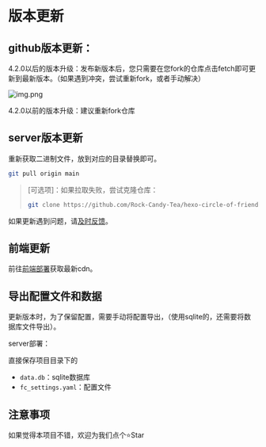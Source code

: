 # 版本更新

## github版本更新：

4.2.0以后的版本升级：发布新版本后，您只需要在您fork的仓库点击fetch即可更新到最新版本。（如果遇到冲突，尝试重新fork，或者手动解决）

![img.png](img.png)

4.2.0以前的版本升级：建议重新fork仓库

## server版本更新

重新获取二进制文件，放到对应的目录替换即可。

```bash
git pull origin main
```

> [可选项]：如果拉取失败，尝试克隆仓库：
>
> ```bash
> git clone https://github.com/Rock-Candy-Tea/hexo-circle-of-friends
> ```

如果更新遇到问题，请[及时反馈](contactus)。

## 前端更新

前往[前端部署](frontenddeploy)获取最新cdn。

## 导出配置文件和数据

更新版本时，为了保留配置，需要手动将配置导出，（使用sqlite的，还需要将数据库文件导出）。

server部署：

直接保存项目目录下的

- `data.db`：sqlite数据库
- `fc_settings.yaml`：配置文件


## 注意事项

如果觉得本项目不错，欢迎为我们点个⭐Star